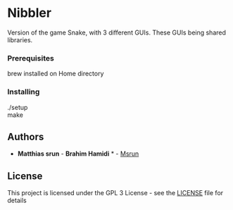 # Nibbler

Version of the game Snake, with 3 different GUIs. These GUIs being shared libraries.

### Prerequisites

brew installed on Home directory

### Installing

./setup </br>
make

## Authors

* **Matthias srun** - **Brahim Hamidi** * - [Msrun](https://github.com/Matthias-Srun)

## License

This project is licensed under the GPL 3 License - see the [LICENSE](LICENSE) file for details
